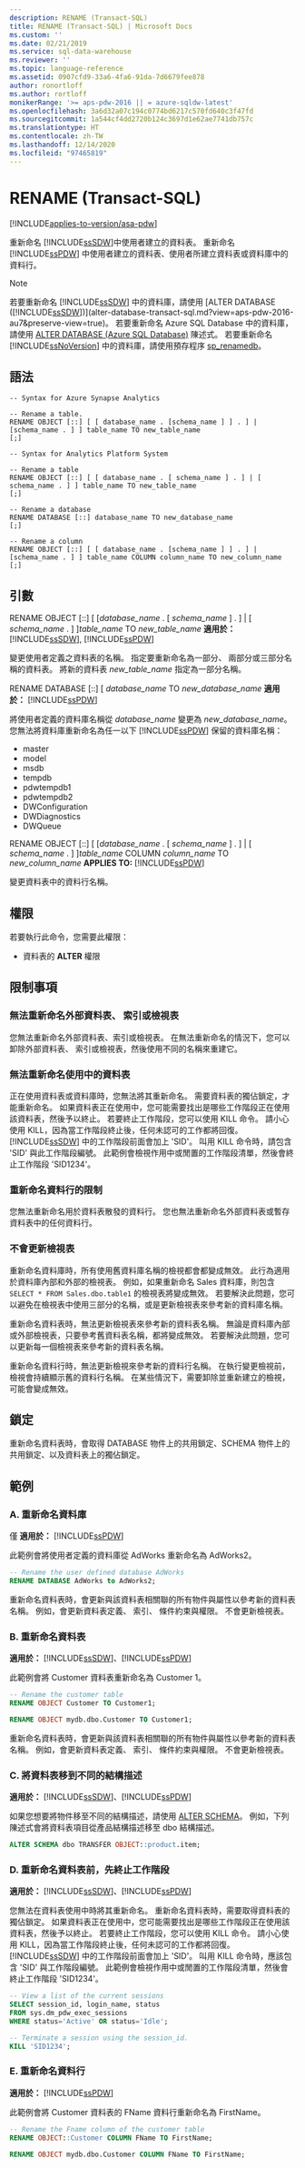 ```yaml
---
description: RENAME (Transact-SQL)
title: RENAME (Transact-SQL) | Microsoft Docs
ms.custom: ''
ms.date: 02/21/2019
ms.service: sql-data-warehouse
ms.reviewer: ''
ms.topic: language-reference
ms.assetid: 0907cfd9-33a6-4fa6-91da-7d6679fee878
author: ronortloff
ms.author: rortloff
monikerRange: '>= aps-pdw-2016 || = azure-sqldw-latest'
ms.openlocfilehash: 3a6d32a07c194c0774bd6217c570fd640c3f47fd
ms.sourcegitcommit: 1a544cf4dd2720b124c3697d1e62ae7741db757c
ms.translationtype: HT
ms.contentlocale: zh-TW
ms.lasthandoff: 12/14/2020
ms.locfileid: "97465819"
---
```

# <a name="rename-transact-sql"></a>RENAME (Transact-SQL)
[!INCLUDE[applies-to-version/asa-pdw](../../includes/applies-to-version/asa-pdw.md)]

重新命名 [!INCLUDE[ssSDW](../../includes/sssdw-md.md)]中使用者建立的資料表。 重新命名 [!INCLUDE[ssPDW](../../includes/sspdw-md.md)] 中使用者建立的資料表、使用者所建立資料表或資料庫中的資料行。

> [!NOTE]
> 若要重新命名 [!INCLUDE[ssSDW](../../includes/sssdw-md.md)] 中的資料庫，請使用 [ALTER DATABASE ([!INCLUDE[ssSDW](../../includes/sssdwfull-md.md)])](alter-database-transact-sql.md?view=aps-pdw-2016-au7&preserve-view=true)。 若要重新命名 Azure SQL Database 中的資料庫，請使用 [ALTER DATABASE (Azure SQL Database)](alter-database-transact-sql.md?view=azuresqldb-mi-current&preserve-view=true) 陳述式。 若要重新命名 [!INCLUDE[ssNoVersion](../../includes/ssnoversion-md.md)] 中的資料庫，請使用預存程序 [sp_renamedb](../../relational-databases/system-stored-procedures/sp-renamedb-transact-sql.md)。

## <a name="syntax"></a>語法

```syntaxsql
-- Syntax for Azure Synapse Analytics

-- Rename a table.
RENAME OBJECT [::] [ [ database_name . [schema_name ] ] . ] | [schema_name . ] ] table_name TO new_table_name
[;]

```

```syntaxsql
-- Syntax for Analytics Platform System

-- Rename a table
RENAME OBJECT [::] [ [ database_name . [ schema_name ] . ] | [ schema_name . ] ] table_name TO new_table_name
[;]

-- Rename a database
RENAME DATABASE [::] database_name TO new_database_name
[;]

-- Rename a column 
RENAME OBJECT [::] [ [ database_name . [schema_name ] ] . ] | [schema_name . ] ] table_name COLUMN column_name TO new_column_name [;]
```

## <a name="arguments"></a>引數

RENAME OBJECT [::] [ [*database_name* . [ *schema_name* ] . ] | [ *schema_name* . ] ]*table_name* TO *new_table_name*
**適用於：** [!INCLUDE[ssSDW](../../includes/sssdw-md.md)], [!INCLUDE[ssPDW](../../includes/sspdw-md.md)]

變更使用者定義之資料表的名稱。 指定要重新命名為一部分、 兩部分或三部分名稱的資料表。 將新的資料表 *new_table_name* 指定為一部分名稱。

RENAME DATABASE [::] [ *database_name* TO *new_database_name*
**適用於：** [!INCLUDE[ssPDW](../../includes/sspdw-md.md)]

將使用者定義的資料庫名稱從 *database_name* 變更為 *new_database_name*。 您無法將資料庫重新命名為任一以下 [!INCLUDE[ssPDW](../../includes/sspdw-md.md)] 保留的資料庫名稱：

- master
- model
- msdb
- tempdb
- pdwtempdb1
- pdwtempdb2
- DWConfiguration
- DWDiagnostics
- DWQueue


RENAME OBJECT [::] [ [*database_name* . [ *schema_name* ] . ] | [ *schema_name* . ] ]*table_name* COLUMN *column_name* TO *new_column_name*
**APPLIES TO:** [!INCLUDE[ssPDW](../../includes/sspdw-md.md)]

變更資料表中的資料行名稱。 

## <a name="permissions"></a>權限

若要執行此命令，您需要此權限：

- 資料表的 **ALTER** 權限

## <a name="limitations-and-restrictions"></a>限制事項

### <a name="cannot-rename-an-external-table-indexes-or-views"></a>無法重新命名外部資料表、 索引或檢視表

您無法重新命名外部資料表、索引或檢視表。 在無法重新命名的情況下，您可以卸除外部資料表、 索引或檢視表，然後使用不同的名稱來重建它。

### <a name="cannot-rename-a-table-in-use"></a>無法重新命名使用中的資料表

正在使用資料表或資料庫時，您無法將其重新命名。 需要資料表的獨佔鎖定，才能重新命名。 如果資料表正在使用中，您可能需要找出是哪些工作階段正在使用該資料表，然後予以終止。 若要終止工作階段，您可以使用 KILL 命令。 請小心使用 KILL，因為當工作階段終止後，任何未認可的工作都將回復。 [!INCLUDE[ssSDW](../../includes/sssdwfull-md.md)] 中的工作階段前面會加上 'SID'。 叫用 KILL 命令時，請包含 'SID' 與此工作階段編號。 此範例會檢視作用中或閒置的工作階段清單，然後會終止工作階段 'SID1234'。

### <a name="rename-column-restrictions"></a>重新命名資料行的限制

您無法重新命名用於資料表散發的資料行。 您也無法重新命名外部資料表或暫存資料表中的任何資料行。 

### <a name="views-are-not-updated"></a>不會更新檢視表

重新命名資料庫時，所有使用舊資料庫名稱的檢視都會都變成無效。 此行為適用於資料庫內部和外部的檢視表。 例如，如果重新命名 Sales 資料庫，則包含 `SELECT * FROM Sales.dbo.table1` 的檢視表將變成無效。 若要解決此問題，您可以避免在檢視表中使用三部分的名稱，或是更新檢視表來參考新的資料庫名稱。

重新命名資料表時，無法更新檢視表來參考新的資料表名稱。 無論是資料庫內部或外部檢視表，只要參考舊資料表名稱，都將變成無效。 若要解決此問題，您可以更新每一個檢視表來參考新的資料表名稱。

重新命名資料行時，無法更新檢視來參考新的資料行名稱。 在執行變更檢視前，檢視會持續顯示舊的資料行名稱。 在某些情況下，需要卸除並重新建立的檢視，可能會變成無效。

## <a name="locking"></a>鎖定

重新命名資料表時，會取得 DATABASE 物件上的共用鎖定、SCHEMA 物件上的共用鎖定、以及資料表上的獨佔鎖定。

## <a name="examples"></a>範例

### <a name="a-rename-a-database"></a>A. 重新命名資料庫

僅 **適用於：** [!INCLUDE[ssPDW](../../includes/sspdw-md.md)]

此範例會將使用者定義的資料庫從 AdWorks 重新命名為 AdWorks2。

```sql
-- Rename the user defined database AdWorks
RENAME DATABASE AdWorks to AdWorks2;

```

 重新命名資料表時，會更新與該資料表相關聯的所有物件與屬性以參考新的資料表名稱。 例如，會更新資料表定義、 索引、 條件約束與權限。 不會更新檢視表。

### <a name="b-rename-a-table"></a>B. 重新命名資料表

**適用於：** [!INCLUDE[ssSDW](../../includes/sssdw-md.md)]、[!INCLUDE[ssPDW](../../includes/sspdw-md.md)]

此範例會將 Customer 資料表重新命名為 Customer 1。

```sql
-- Rename the customer table
RENAME OBJECT Customer TO Customer1;

RENAME OBJECT mydb.dbo.Customer TO Customer1;
```

重新命名資料表時，會更新與該資料表相關聯的所有物件與屬性以參考新的資料表名稱。 例如，會更新資料表定義、 索引、 條件約束與權限。 不會更新檢視表。

### <a name="c-move-a-table-to-a-different-schema"></a>C. 將資料表移到不同的結構描述

**適用於：** [!INCLUDE[ssSDW](../../includes/sssdw-md.md)]、[!INCLUDE[ssPDW](../../includes/sspdw-md.md)]

如果您想要將物件移至不同的結構描述，請使用 [ALTER SCHEMA](../../t-sql/statements/alter-schema-transact-sql.md)。 例如，下列陳述式會將資料表項目從產品結構描述移至 dbo 結構描述。

```sql
ALTER SCHEMA dbo TRANSFER OBJECT::product.item;
```

### <a name="d-terminate-sessions-before-renaming-a-table"></a>D. 重新命名資料表前，先終止工作階段

**適用於：** [!INCLUDE[ssSDW](../../includes/sssdw-md.md)]、[!INCLUDE[ssPDW](../../includes/sspdw-md.md)]

您無法在資料表使用中時將其重新命名。 重新命名資料表時，需要取得資料表的獨佔鎖定。 如果資料表正在使用中，您可能需要找出是哪些工作階段正在使用該資料表，然後予以終止。 若要終止工作階段，您可以使用 KILL 命令。 請小心使用 KILL，因為當工作階段終止後，任何未認可的工作都將回復。 [!INCLUDE[ssSDW](../../includes/sssdwfull-md.md)] 中的工作階段前面會加上 'SID'。 叫用 KILL 命令時，應該包含 'SID' 與工作階段編號。 此範例會檢視作用中或閒置的工作階段清單，然後會終止工作階段 'SID1234'。

```sql
-- View a list of the current sessions
SELECT session_id, login_name, status
FROM sys.dm_pdw_exec_sessions
WHERE status='Active' OR status='Idle';

-- Terminate a session using the session_id.
KILL 'SID1234';
```

### <a name="e-rename-a-column"></a>E. 重新命名資料行 

**適用於：** [!INCLUDE[ssPDW](../../includes/sspdw-md.md)]

此範例會將 Customer 資料表的 FName 資料行重新命名為 FirstName。

```sql
-- Rename the Fname column of the customer table
RENAME OBJECT::Customer COLUMN FName TO FirstName;

RENAME OBJECT mydb.dbo.Customer COLUMN FName TO FirstName;
```
